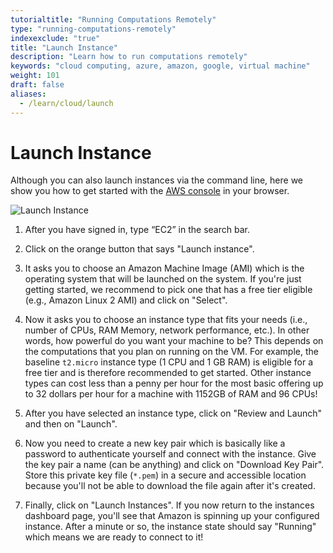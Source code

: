 ```yaml
---
tutorialtitle: "Running Computations Remotely"
type: "running-computations-remotely"
indexexclude: "true"
title: "Launch Instance"
description: "Learn how to run computations remotely"
keywords: "cloud computing, azure, amazon, google, virtual machine"
weight: 101
draft: false
aliases:
  - /learn/cloud/launch
---
```


# Launch Instance

Although you can also launch instances via the command line, here we show you how to get started with the [AWS console](https://console.aws.amazon.com/console) in your browser.

![Launch Instance](../img/launch-instance.gif)

1. After you have signed in, type “EC2” in the search bar.

2. Click on the orange button that says "Launch instance".

3. It asks you to choose an Amazon Machine Image (AMI) which is the operating system that will be launched on the system. If you're just getting started, we recommend to pick one that has a free tier eligible (e.g., Amazon Linux 2 AMI) and click on "Select".

4. Now it asks you to choose an instance type that fits your needs (i.e., number of CPUs, RAM Memory, network performance, etc.). In other words, how powerful do you want your machine to be? This depends on the computations that you plan on running on the VM. For example, the baseline `t2.micro` instance type (1 CPU and 1 GB RAM) is eligible for a free tier and is therefore recommended to get started. Other instance types can cost less than a penny per hour for the most basic offering up to 32 dollars per hour for a machine with 1152GB of RAM and 96 CPUs!

5. After you have selected an instance type, click on "Review and Launch" and then on "Launch".

6. Now you need to create a new key pair which is basically like a password to authenticate yourself and connect with the instance. Give the key pair a name (can be anything) and click on "Download Key Pair". Store this private key file (`*.pem`) in a secure and accessible location because you'll not be able to download the file again after it's created.

7. Finally, click on "Launch Instances". If you now return to the instances dashboard page, you'll see that Amazon is spinning up your configured instance. After a minute or so, the instance state should say "Running" which means we are ready to connect to it!
